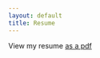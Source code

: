 ```yaml
---
layout: default
title: Resume
---
```


View my resume [as a pdf]({{baseurl}}/assets/Cswavola.Resume.pdf)
